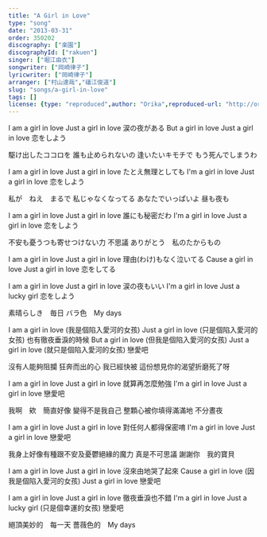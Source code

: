 ```yaml
---
title: "A Girl in Love"
type: "song"
date: "2013-03-31"
order: 350202
discography: ["楽園"]
discographyId: ["rakuen"]
singer: ["堀江由衣"]
songwriter: ["岡崎律子"]
lyricwriter: ["岡崎律子"]
arranger: ["村山達哉","礒江俊道"]
slug: "songs/a-girl-in-love"
tags: []
license: {type: "reproduced",author: "Orika",reproduced-url: "http://orikamushi.myweb.hinet.net",reproduced-website: "織歌蟲"}
---
```


I am a girl in love 
Just a girl in love 
涙の夜がある 
But a girl in love 
Just a girl in love 
恋をしよう 

駆け出したココロを 
誰も止められないの 
逢いたいキモチで 
もう死んでしまうわ 

I am a girl in love 
Just a girl in love 
たとえ無理としても 
I'm a girl in love 
Just a girl in love 
恋をしよう 

私が　ねえ　まるで 
私じゃなくなってる 
あなたでいっぱいよ 
昼も夜も 

I am a girl in love 
Just a girl in love 
誰にも秘密だわ 
I'm a girl in love 
Just a girl in love 
恋をしよう 

不安も憂うつも寄せつけない力 
不思議 
ありがとう　私のたからもの 

I am a girl in love 
Just a girl in love 
理由(わけ)もなく泣いてる 
Cause a girl in love 
Just a girl in love 
恋をしてる 

I am a girl in love 
Just a girl in love 
涙の夜もいい 
I'm a girl in love 
Just a lucky girl 
恋をしよう 

素晴らしき　毎日 
バラ色　My days

I am a girl in love (我是個陷入愛河的女孩) 
Just a girl in love (只是個陷入愛河的女孩) 
也有徹夜垂淚的時候
But a girl in love (但我是個陷入愛河的女孩) 
Just a girl in love (就只是個陷入愛河的女孩) 
戀愛吧

沒有人能夠阻攔
狂奔而出的心
我已經快被
這份想見你的渴望折磨死了呀

I am a girl in love 
Just a girl in love 
就算再怎麼勉強
I'm a girl in love 
Just a girl in love 
戀愛吧

我啊　欸　簡直好像
變得不是我自己
整顆心被你填得滿滿地
不分晝夜

I am a girl in love 
Just a girl in love 
對任何人都得保密唷
I'm a girl in love 
Just a girl in love 
戀愛吧

我身上好像有種跟不安及憂鬱絕緣的魔力 
真是不可思議
謝謝你　我的寶貝

I am a girl in love 
Just a girl in love 
沒來由地哭了起來
Cause a girl in love (因我是個陷入愛河的女孩) 
Just a girl in love 
戀愛吧

I am a girl in love 
Just a girl in love 
徹夜垂淚也不錯
I'm a girl in love 
Just a lucky girl (只是個幸運的女孩) 
戀愛吧

絕頂美妙的　每一天
薔薇色的　My days
